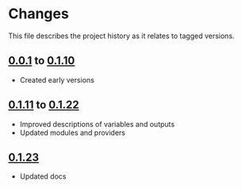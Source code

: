 # Changes
This file describes the project history as it relates to tagged versions.

## [0.0.1](.) to [0.1.10](.)
- Created early versions

## [0.1.11](.) to [0.1.22](.)
- Improved descriptions of variables and outputs
- Updated modules and providers

## [0.1.23](.)
- Updated docs
